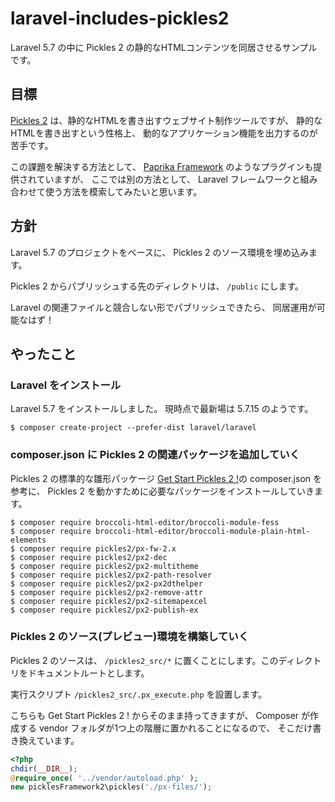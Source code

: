 # laravel-includes-pickles2
Laravel 5.7 の中に Pickles 2 の静的なHTMLコンテンツを同居させるサンプルです。

## 目標

[Pickles 2](https://pickles2.pxt.jp/) は、静的なHTMLを書き出すウェブサイト制作ツールですが、 静的なHTMLを書き出すという性格上、 動的なアプリケーション機能を出力するのが苦手です。

この課題を解決する方法として、 [Paprika Framework](https://github.com/pickles2/px2-paprika) のようなプラグインも提供されていますが、 ここでは別の方法として、 Laravel フレームワークと組み合わせて使う方法を模索してみたいと思います。

## 方針

Laravel 5.7 のプロジェクトをベースに、 Pickles 2 のソース環境を埋め込みます。

Pickles 2 からパブリッシュする先のディレクトリは、 `/public` にします。

Laravel の関連ファイルと競合しない形でパブリッシュできたら、 同居運用が可能なはず！


## やったこと

### Laravel をインストール

Laravel 5.7 をインストールしました。
現時点で最新場は 5.7.15 のようです。

```
$ composer create-project --prefer-dist laravel/laravel
```

### composer.json に Pickles 2 の関連パッケージを追加していく

Pickles 2 の標準的な雛形パッケージ [Get Start Pickles 2 !](https://github.com/pickles2/preset-get-start-pickles2)の composer.json を参考に、 Pickles 2 を動かすために必要なパッケージをインストールしていきます。

```
$ composer require broccoli-html-editor/broccoli-module-fess
$ composer require broccoli-html-editor/broccoli-module-plain-html-elements
$ composer require pickles2/px-fw-2.x
$ composer require pickles2/px2-dec
$ composer require pickles2/px2-multitheme
$ composer require pickles2/px2-path-resolver
$ composer require pickles2/px2-px2dthelper
$ composer require pickles2/px2-remove-attr
$ composer require pickles2/px2-sitemapexcel
$ composer require pickles2/px2-publish-ex
```


### Pickles 2 のソース(プレビュー)環境を構築していく

Pickles 2 のソースは、 `/pickles2_src/*` に置くことにします。このディレクトリをドキュメントルートとします。

実行スクリプト `/pickles2_src/.px_execute.php` を設置します。

こちらも Get Start Pickles 2 ! からそのまま持ってきますが、 Composer が作成する vendor フォルダが1つ上の階層に置かれることになるので、 そこだけ書き換えています。

```php
<?php
chdir(__DIR__);
@require_once( '../vendor/autoload.php' );
new picklesFramework2\pickles('./px-files/');
```
